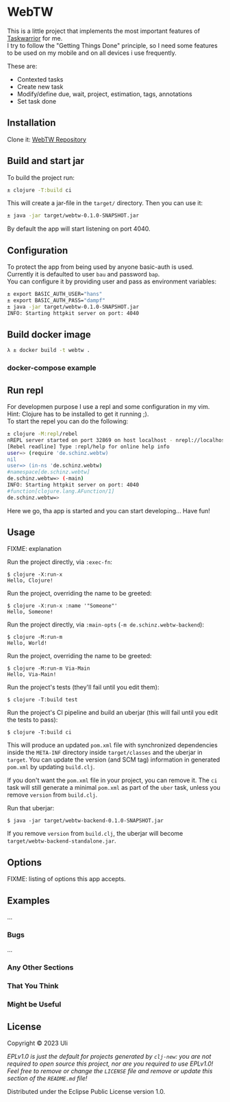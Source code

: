 # WebTW

This is a little project that implements the most important features of [Taskwarrior](https://taskwarrior.org/) for me.  
I try to follow the "Getting Things Done" principle, so I need some features to be used on my mobile and on all devices i use frequently.  

These are:  

* Contexted tasks
* Create new task
* Modify/define due, wait, project, estimation, tags, annotations
* Set task done

## Installation

Clone it: [WebTW Repository](https://github.com/ulrichschinz/webtw)

## Build and start jar

To build the project run:  

```bash
± clojure -T:build ci
```

This will create a jar-file in the `target/` directory. Then you can use it:  

```bash
± java -jar target/webtw-0.1.0-SNAPSHOT.jar
```

By default the app will start listening on port 4040.

## Configuration

To protect the app from being used by anyone basic-auth is used.  
Currently it is defaulted to user `bau` and password `bap`.  
You can configure it by providing user and pass as environment variables:  

```bash
± export BASIC_AUTH_USER="hans"
± export BASIC_AUTH_PASS="dampf"
± java -jar target/webtw-0.1.0-SNAPSHOT.jar
INFO: Starting httpkit server on port: 4040
```

## Build docker image

```bash
λ ± docker build -t webtw .
```

### docker-compose example



## Run repl

For developmen purpose I use a repl and some configuration in my vim.  
Hint: Clojure has to be installed to get it running ;).  
To start the repel you can do the following:  

```bash
± clojure -M:repl/rebel
nREPL server started on port 32869 on host localhost - nrepl://localhost:32869
[Rebel readline] Type :repl/help for online help info
user=> (require 'de.schinz.webtw)
nil
user=> (in-ns 'de.schinz.webtw)
#namespace[de.schinz.webtw]
de.schinz.webtw=> (-main)
INFO: Starting httpkit server on port: 4040
#function[clojure.lang.AFunction/1]
de.schinz.webtw=>
```

Here we go, tha app is started and you can start developing... Have fun!

## Usage

FIXME: explanation

Run the project directly, via `:exec-fn`:

    $ clojure -X:run-x
    Hello, Clojure!

Run the project, overriding the name to be greeted:

    $ clojure -X:run-x :name '"Someone"'
    Hello, Someone!

Run the project directly, via `:main-opts` (`-m de.schinz.webtw-backend`):

    $ clojure -M:run-m
    Hello, World!

Run the project, overriding the name to be greeted:

    $ clojure -M:run-m Via-Main
    Hello, Via-Main!

Run the project's tests (they'll fail until you edit them):

    $ clojure -T:build test

Run the project's CI pipeline and build an uberjar (this will fail until you edit the tests to pass):

    $ clojure -T:build ci

This will produce an updated `pom.xml` file with synchronized dependencies inside the `META-INF`
directory inside `target/classes` and the uberjar in `target`. You can update the version (and SCM tag)
information in generated `pom.xml` by updating `build.clj`.

If you don't want the `pom.xml` file in your project, you can remove it. The `ci` task will
still generate a minimal `pom.xml` as part of the `uber` task, unless you remove `version`
from `build.clj`.

Run that uberjar:

    $ java -jar target/webtw-backend-0.1.0-SNAPSHOT.jar

If you remove `version` from `build.clj`, the uberjar will become `target/webtw-backend-standalone.jar`.

## Options

FIXME: listing of options this app accepts.

## Examples

...

### Bugs

...

### Any Other Sections
### That You Think
### Might be Useful

## License

Copyright © 2023 Uli

_EPLv1.0 is just the default for projects generated by `clj-new`: you are not_
_required to open source this project, nor are you required to use EPLv1.0!_
_Feel free to remove or change the `LICENSE` file and remove or update this_
_section of the `README.md` file!_

Distributed under the Eclipse Public License version 1.0.
